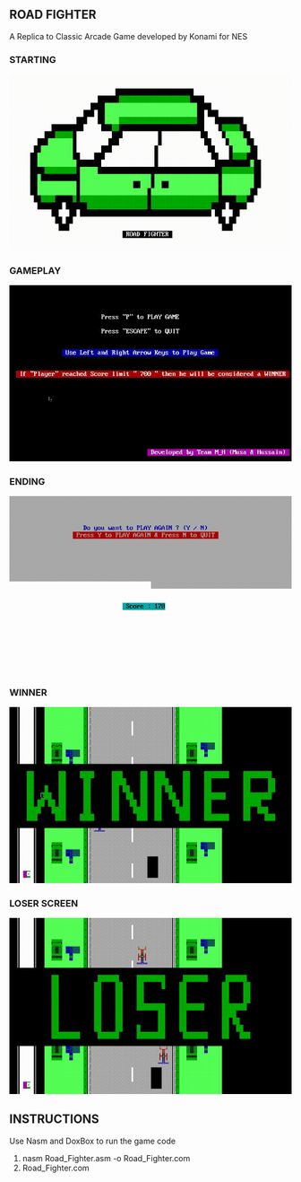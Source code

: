 ## ROAD FIGHTER

A Replica to Classic Arcade Game developed by Konami for NES

### STARTING
![Image of Starting Screen](https://github.com/MusaMalikx/RoadFighter/blob/master/Starting%20Screen.gif?raw=true)

### GAMEPLAY
![Image of Gameplay](https://github.com/MusaMalikx/RoadFighter/blob/master/Playing-Game.gif?raw=true)

### ENDING
![Image of Ending Screen](https://github.com/MusaMalikx/RoadFighter/blob/master/Ending%20Screen.gif?raw=true)

### WINNER
![Image of Winner](https://github.com/MusaMalikx/RoadFighter/blob/master/Winner.gif?raw=true)

### LOSER SCREEN
![Image of Loser](https://github.com/MusaMalikx/RoadFighter/blob/master/Loser.gif?raw=true)

## INSTRUCTIONS

Use Nasm and DoxBox to run the game code
1. nasm Road_Fighter.asm -o Road_Fighter.com
2. Road_Fighter.com

